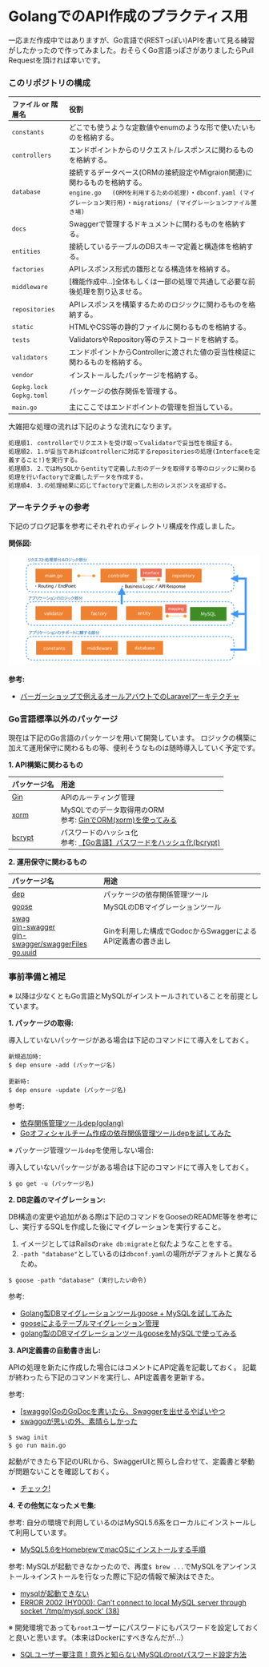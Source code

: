 # GolangでのAPI作成のプラクティス用

一応まだ作成中ではありますが、Go言語で(RESTっぽい)APIを書いて見る練習がしたかったので作ってみました。おそらくGo言語っぽさがありましたらPull Requestを頂ければ幸いです。

### このリポジトリの構成

| ファイル or 階層名 | 役割 |
|:---|:---|
|`constants` |どこでも使うような定数値やenumのような形で使いたいものを格納する。 |
|`controllers` |エンドポイントからのリクエスト/レスポンスに関わるものを格納する。 |
|`database` |接続するデータベース(ORMの接続設定やMigraion関連)に関わるものを格納する。<br>`engine.go   (ORMを利用するための処理)`・`dbconf.yaml (マイグレーション実行用)`・`migrations/ (マイグレーションファイル置き場)` |
|`docs` |Swaggerで管理するドキュメントに関わるものを格納する。 |
|`entities` |接続しているテーブルのDBスキーマ定義と構造体を格納する。 |
|`factories` |APIレスポンス形式の雛形となる構造体を格納する。 |
|`middleware` |[機能作成中...]全体もしくは一部の処理で共通して必要な前後処理を割り込ませる。 |
|`repositories` |APIレスポンスを構築するためのロジックに関わるものを格納する。 |
|`static` |HTMLやCSS等の静的ファイルに関わるものを格納する。 |
|`tests` |ValidatorsやRepository等のテストコードを格納する。 |
|`validators` |エンドポイントからControllerに渡された値の妥当性検証に関わるものを格納する。 |
|`vendor` |インストールしたパッケージを格納する。 |
|`Gopkg.lock`<br>`Gopkg.toml` |パッケージの依存関係を管理する。 |
|`main.go` |主にここではエンドポイントの管理を担当している。 |

大雑把な処理の流れは下記のような流れになります。

```
処理順1. controllerでリクエストを受け取ってvalidatorで妥当性を検証する。
処理順2. 1.が妥当であればcontrollerに対応するrepositoriesの処理(Interfaceを定義すること!)を実行する。
処理順3. 2.ではMySQLからentityで定義した形のデータを取得する等のロジックに関わる処理を行いfactoryで定義したデータを作成する。
処理順4. 3.の処理結果に応じてfactoryで定義した形のレスポンスを返却する。
```

### アーキテクチャの参考

下記のブログ記事を参考にそれぞれのディレクトリ構成を作成しました。

__関係図:__

![アーキテクチャの関係図](introduction_capture.png)

__参考:__

+ [バーガーショップで例えるオールアバウトでのLaravelアーキテクチャ](https://allabout-tech.hatenablog.com/entry/2016/11/29/100000)

### Go言語標準以外のパッケージ

現在は下記のGo言語のパッケージを用いて開発しています。
ロジックの構築に加えて運用保守に関わるもの等、便利そうなものは随時導入していく予定です。

__1. API構築に関わるもの__

| パッケージ名 | 用途 |
|:---|:---|
|[Gin](https://github.com/gin-gonic/gin) |APIのルーティング管理 |
|[xorm](https://github.com/go-xorm/xorm) |MySQLでのデータ取得用のORM<br>参考: [GinでORM(xorm)を使ってみる](http://suga-tech3.hatenablog.com/entry/2016/09/08/184831) |
|[bcrypt](https://gowebexamples.com/password-hashing/) |パスワードのハッシュ化<br>参考: [【Go言語】パスワードをハッシュ化(bcrypt)](http://blog.motikan2010.com/entry/2017/02/13/%E3%80%90Go%E8%A8%80%E8%AA%9E%E3%80%91%E3%83%91%E3%82%B9%E3%83%AF%E3%83%BC%E3%83%89%E3%82%92%E3%83%8F%E3%83%83%E3%82%B7%E3%83%A5%E5%8C%96%28bcrypt%29) |

__2. 運用保守に関わるもの__

| パッケージ名 | 用途 |
|:---|:---|
|[dep](https://github.com/golang/dep)|パッケージの依存関係管理ツール |
|[goose](https://github.com/pressly/goose) |MySQLのDBマイグレーションツール |
|[swag](https://github.com/swaggo/swag)<br>[gin-swagger](https://github.com/swaggo/gin-swagger)<br>[gin-swagger/swaggerFiles](https://github.com/swaggo/gin-swagger/swaggerFiles)<br>[go.uuid](go.uuid) |Ginを利用した構成でGodocからSwaggerによるAPI定義書の書き出し |

### 事前準備と補足

※ 以降は少なくともGo言語とMySQLがインストールされていることを前提としています。

__1. パッケージの取得:__

導入していないパッケージがある場合は下記のコマンドにて導入をしておく。

```
新規追加時:
$ dep ensure -add (パッケージ名)

更新時:
$ dep ensure -update (パッケージ名)
```

参考:

+ [依存関係管理ツールdep(golang)](https://qiita.com/Azizjan/items/66564b5dc7597717932b)
+ [Goオフィシャルチーム作成の依存関係管理ツールdepを試してみた](https://dev.classmethod.jp/go/dep/)

※ パッケージ管理ツール`dep`を使用しない場合:

導入していないパッケージがある場合は下記のコマンドにて導入をしておく。

```
$ go get -u (パッケージ名)
```

__2. DB定義のマイグレーション:__

DB構造の変更や追加がある際は下記のコマンドをGooseのREADME等を参考にし、実行するSQLを作成した後にマイグレーションを実行すること。

1. イメージとしてはRailsの`rake db:migrate`と似たようなことをする。
2. `-path "database"`としているのは`dbconf.yaml`の場所がデフォルトと異なるため。

```
$ goose -path "database" (実行したい命令)
```

参考:

+ [Golang製DBマイグレーションツールgoose + MySQLを試してみた](https://qiita.com/K_ichi/items/b9362e3a3c5688e494e2)
+ [gooseによるテーブルマイグレーション管理](http://engineering.enish.jp/?p=994&doing_wp_cron=1526793213.5329029560089111328125)
+ [golang製のDBマイグレーションツールgooseをMySQLで使ってみる](http://shusatoo.net/programming/golang/goose-mysql-migration/)

__3. API定義書の自動書き出し:__

APIの処理を新たに作成した場合にはコメントにAPI定義を記載しておく。
記載が終わったら下記のコマンドを実行し、API定義書を更新する。

参考:

+ [[swaggo]GoのGoDocを書いたら、Swaggerを出せるやばいやつ](https://qiita.com/pei0804/items/3a0b481d1e47e5a72078)
+ [swaggoが思いの外、素晴らしかった](https://syossan.hateblo.jp/entry/2018/05/15/175653)

```
$ swag init
$ go run main.go
```

起動ができたら下記のURLから、SwaggerUIと照らし合わせて、定義書と挙動が問題ないことを確認しておく。

+ [チェック!](http://localhost:8080/swagger/index.html)

__4. その他気になったメモ集:__

参考: 自分の環境で利用しているのはMySQL5.6系をローカルにインストールして利用しています。

+ [MySQL5.6をHomebrewでmacOSにインストールする手順](https://weblabo.oscasierra.net/mysql-56-homebrew-install/)

参考: MySQLが起動できなかったので、再度`$ brew ...`でMySQLをアンインストール→インストールを行なった際に下記の情報で解決はできた。

+ [mysqlが起動できない](https://qiita.com/hondy12345/items/d32ed749fb49e9da7de6)
+ [ERROR 2002 (HY000): Can't connect to local MySQL server through socket '/tmp/mysql.sock' (38)](https://sankame.github.io/blog/2017-11-20-fail_to_connect_mysql/)

※ 開発環境であっても`root`ユーザーにパスワードにもパスワードを設定しておくと良いと思います。（本来はDockerにすべきなんだが...）

+ [SQLユーザー要注意！意外と知らないMySQLのrootパスワード設定方法](https://blog.codecamp.jp/root-password)
